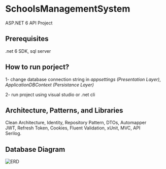 # SchoolsManagementSystem
ASP.NET 6 API Project

## Prerequisites
.net 6 SDK, sql server

## How to run porject?
1- change database connection string in *appsettings (Presentation Layer)*, *ApplicationDBContext (Persistance Layer)*

2- run project using visual studio or .net cli 

## Architecture, Patterns, and Libraries
Clean Architecture, Identity, Repository Pattern, DTOs, Automapper <br/>
JWT, Refresh Token, Cookies, Fluent Validation, xUnit, MVC, API <br/>
Serilog.

## Database Diagram
![ERD](https://github.com/i-radi/SchoolsManagementSystem/assets/60944957/7fdeb75a-a970-4690-ac84-be2b1f1dbf8e)
